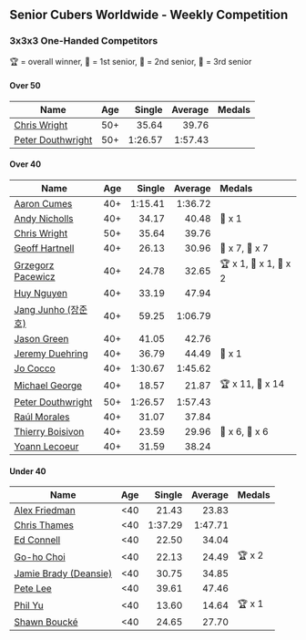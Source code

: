 ## Senior Cubers Worldwide - Weekly Competition
### 3x3x3 One-Handed Competitors

🏆 = overall winner, 🥇 = 1st senior, 🥈 = 2nd senior, 🥉 = 3rd senior

#### Over 50

| Name | Age | Single | Average | Medals |
| -- | :--: | --: | --: | :-- |
| [Chris Wright](../../persons/chris_wright/333oh.md) | 50+ | 35.64 | 39.76 |  |
| [Peter Douthwright](../../persons/peter_douthwright/333oh.md) | 50+ | 1:26.57 | 1:57.43 |  |

#### Over 40

| Name | Age | Single | Average | Medals |
| -- | :--: | --: | --: | :-- |
| [Aaron Cumes](../../persons/aaron_cumes/333oh.md) | 40+ | 1:15.41 | 1:36.72 |  |
| [Andy Nicholls](../../persons/andy_nicholls/333oh.md) | 40+ | 34.17 | 40.48 | 🥉 x 1 |
| [Chris Wright](../../persons/chris_wright/333oh.md) | 50+ | 35.64 | 39.76 |  |
| [Geoff Hartnell](../../persons/geoff_hartnell/333oh.md) | 40+ | 26.13 | 30.96 | 🥈 x 7, 🥉 x 7 |
| [Grzegorz Pacewicz](../../persons/grzegorz_pacewicz/333oh.md) | 40+ | 24.78 | 32.65 | 🏆 x 1, 🥇 x 1, 🥈 x 2 |
| [Huy Nguyen](../../persons/huy_nguyen/333oh.md) | 40+ | 33.19 | 47.94 |  |
| [Jang Junho (장준호)](../../persons/jang_junho/333oh.md) | 40+ | 59.25 | 1:06.79 |  |
| [Jason Green](../../persons/jason_green/333oh.md) | 40+ | 41.05 | 42.76 |  |
| [Jeremy Duehring](../../persons/jeremy_duehring/333oh.md) | 40+ | 36.79 | 44.49 | 🥉 x 1 |
| [Jo Cocco](../../persons/jo_cocco/333oh.md) | 40+ | 1:30.67 | 1:45.62 |  |
| [Michael George](../../persons/michael_george/333oh.md) | 40+ | 18.57 | 21.87 | 🏆 x 11, 🥇 x 14 |
| [Peter Douthwright](../../persons/peter_douthwright/333oh.md) | 50+ | 1:26.57 | 1:57.43 |  |
| [Raúl Morales](../../persons/raul_morales/333oh.md) | 40+ | 31.07 | 37.84 |  |
| [Thierry Boisivon](../../persons/thierry_boisivon/333oh.md) | 40+ | 23.59 | 29.96 | 🥈 x 6, 🥉 x 6 |
| [Yoann Lecoeur](../../persons/yoann_lecoeur/333oh.md) | 40+ | 31.59 | 38.24 |  |

#### Under 40

| Name | Age | Single | Average | Medals |
| -- | :--: | --: | --: | :-- |
| [Alex Friedman](../../persons/alex_friedman/333oh.md) | <40 | 21.43 | 23.83 |  |
| [Chris Thames](../../persons/chris_thames/333oh.md) | <40 | 1:37.29 | 1:47.71 |  |
| [Ed Connell](../../persons/ed_connell/333oh.md) | <40 | 22.50 | 34.04 |  |
| [Go-ho Choi](../../persons/go_ho_choi/333oh.md) | <40 | 22.13 | 24.49 | 🏆 x 2 |
| [Jamie Brady (Deansie)](../../persons/jamie_brady/333oh.md) | <40 | 30.75 | 34.85 |  |
| [Pete Lee](../../persons/pete_lee/333oh.md) | <40 | 39.61 | 47.46 |  |
| [Phil Yu](../../persons/phil_yu/333oh.md) | <40 | 13.60 | 14.64 | 🏆 x 1 |
| [Shawn Boucké](../../persons/shawn_boucke/333oh.md) | <40 | 24.65 | 27.70 |  |


<!-- Global site tag (gtag.js) - Google Analytics -->
<script async src="https://www.googletagmanager.com/gtag/js?id=UA-86348435-3"></script>
<script>window.dataLayer = window.dataLayer || []; function gtag() {dataLayer.push(arguments);} gtag('js', new Date()); gtag('config', 'UA-86348435-3');</script>
